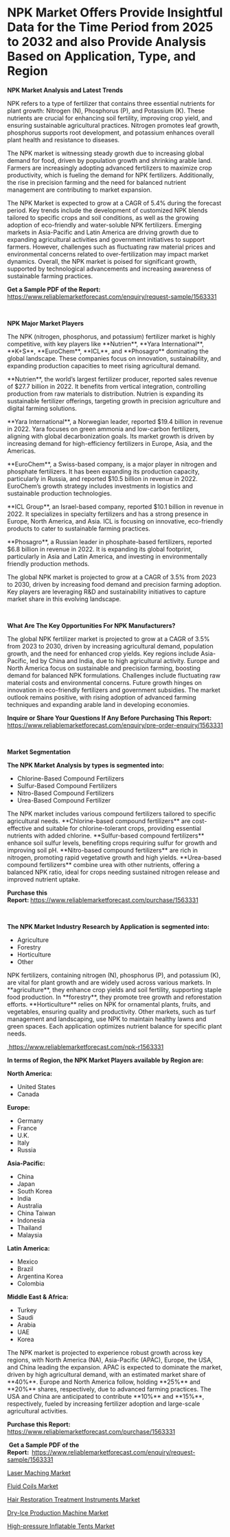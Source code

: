 <p><h1>NPK Market Offers Provide Insightful Data for the Time Period from 2025 to 2032 and also Provide Analysis Based on Application, Type, and Region</h1></p><p><strong>NPK Market Analysis and Latest Trends</strong></p>
<p><p>NPK refers to a type of fertilizer that contains three essential nutrients for plant growth: Nitrogen (N), Phosphorus (P), and Potassium (K). These nutrients are crucial for enhancing soil fertility, improving crop yield, and ensuring sustainable agricultural practices. Nitrogen promotes leaf growth, phosphorus supports root development, and potassium enhances overall plant health and resistance to diseases.</p><p>The NPK market is witnessing steady growth due to increasing global demand for food, driven by population growth and shrinking arable land. Farmers are increasingly adopting advanced fertilizers to maximize crop productivity, which is fueling the demand for NPK fertilizers. Additionally, the rise in precision farming and the need for balanced nutrient management are contributing to market expansion.</p><p>The NPK Market is expected to grow at a CAGR of 5.4% during the forecast period. Key trends include the development of customized NPK blends tailored to specific crops and soil conditions, as well as the growing adoption of eco-friendly and water-soluble NPK fertilizers. Emerging markets in Asia-Pacific and Latin America are driving growth due to expanding agricultural activities and government initiatives to support farmers. However, challenges such as fluctuating raw material prices and environmental concerns related to over-fertilization may impact market dynamics. Overall, the NPK market is poised for significant growth, supported by technological advancements and increasing awareness of sustainable farming practices.</p></p>
<p><strong>Get a Sample PDF of the Report:&nbsp;</strong> <a href="https://www.reliablemarketforecast.com/enquiry/request-sample/1563331?utm_campaign=1899&utm_medium=2&utm_source=Github&utm_content=ia&utm_term=25012025&utm_id=npk">https://www.reliablemarketforecast.com/enquiry/request-sample/1563331</a></p>
<p>&nbsp;</p>
<p><strong>NPK Major Market Players</strong></p>
<p><p>The NPK (nitrogen, phosphorus, and potassium) fertilizer market is highly competitive, with key players like **Nutrien**, **Yara International**, **K+S**, **EuroChem**, **ICL**, and **Phosagro** dominating the global landscape. These companies focus on innovation, sustainability, and expanding production capacities to meet rising agricultural demand.</p><p>**Nutrien**, the world’s largest fertilizer producer, reported sales revenue of $27.7 billion in 2022. It benefits from vertical integration, controlling production from raw materials to distribution. Nutrien is expanding its sustainable fertilizer offerings, targeting growth in precision agriculture and digital farming solutions.</p><p>**Yara International**, a Norwegian leader, reported $19.4 billion in revenue in 2022. Yara focuses on green ammonia and low-carbon fertilizers, aligning with global decarbonization goals. Its market growth is driven by increasing demand for high-efficiency fertilizers in Europe, Asia, and the Americas.</p><p>**EuroChem**, a Swiss-based company, is a major player in nitrogen and phosphate fertilizers. It has been expanding its production capacity, particularly in Russia, and reported $10.5 billion in revenue in 2022. EuroChem’s growth strategy includes investments in logistics and sustainable production technologies.</p><p>**ICL Group**, an Israel-based company, reported $10.1 billion in revenue in 2022. It specializes in specialty fertilizers and has a strong presence in Europe, North America, and Asia. ICL is focusing on innovative, eco-friendly products to cater to sustainable farming practices.</p><p>**Phosagro**, a Russian leader in phosphate-based fertilizers, reported $6.8 billion in revenue in 2022. It is expanding its global footprint, particularly in Asia and Latin America, and investing in environmentally friendly production methods.</p><p>The global NPK market is projected to grow at a CAGR of 3.5% from 2023 to 2030, driven by increasing food demand and precision farming adoption. Key players are leveraging R&D and sustainability initiatives to capture market share in this evolving landscape.</p></p>
<p>&nbsp;</p>
<p><strong>What Are The Key Opportunities For NPK Manufacturers?</strong></p>
<p><p>The global NPK fertilizer market is projected to grow at a CAGR of 3.5% from 2023 to 2030, driven by increasing agricultural demand, population growth, and the need for enhanced crop yields. Key regions include Asia-Pacific, led by China and India, due to high agricultural activity. Europe and North America focus on sustainable and precision farming, boosting demand for balanced NPK formulations. Challenges include fluctuating raw material costs and environmental concerns. Future growth hinges on innovation in eco-friendly fertilizers and government subsidies. The market outlook remains positive, with rising adoption of advanced farming techniques and expanding arable land in developing economies.</p></p>
<p><strong>Inquire or Share Your Questions If Any Before Purchasing This Report:</strong> <a href="https://www.reliablemarketforecast.com/enquiry/pre-order-enquiry/1563331?utm_campaign=1899&utm_medium=2&utm_source=Github&utm_content=ia&utm_term=25012025&utm_id=npk">https://www.reliablemarketforecast.com/enquiry/pre-order-enquiry/1563331</a></p>
<p>&nbsp;</p>
<p><strong>Market Segmentation</strong></p>
<p><strong>The NPK Market Analysis by types is segmented into:</strong></p>
<p><ul><li>Chlorine-Based Compound Fertilizers</li><li>Sulfur-Based Compound Fertilizers</li><li>Nitro-Based Compound Fertilizers</li><li>Urea-Based Compound Fertilizer</li></ul></p>
<p><p>The NPK market includes various compound fertilizers tailored to specific agricultural needs. **Chlorine-based compound fertilizers** are cost-effective and suitable for chlorine-tolerant crops, providing essential nutrients with added chlorine. **Sulfur-based compound fertilizers** enhance soil sulfur levels, benefiting crops requiring sulfur for growth and improving soil pH. **Nitro-based compound fertilizers** are rich in nitrogen, promoting rapid vegetative growth and high yields. **Urea-based compound fertilizers** combine urea with other nutrients, offering a balanced NPK ratio, ideal for crops needing sustained nitrogen release and improved nutrient uptake.</p></p>
<p><strong>Purchase this Report:&nbsp;</strong><a href="https://www.reliablemarketforecast.com/purchase/1563331?utm_campaign=1899&utm_medium=2&utm_source=Github&utm_content=ia&utm_term=25012025&utm_id=npk">https://www.reliablemarketforecast.com/purchase/1563331</a></p>
<p>&nbsp;</p>
<p><strong>The NPK Market Industry Research by Application is segmented into:</strong></p>
<p><ul><li>Agriculture</li><li>Forestry</li><li>Horticulture</li><li>Other</li></ul></p>
<p><p>NPK fertilizers, containing nitrogen (N), phosphorus (P), and potassium (K), are vital for plant growth and are widely used across various markets. In **agriculture**, they enhance crop yields and soil fertility, supporting staple food production. In **forestry**, they promote tree growth and reforestation efforts. **Horticulture** relies on NPK for ornamental plants, fruits, and vegetables, ensuring quality and productivity. Other markets, such as turf management and landscaping, use NPK to maintain healthy lawns and green spaces. Each application optimizes nutrient balance for specific plant needs.</p></p>
<p><a href="https://www.reliablemarketforecast.com/npk-r1563331?utm_campaign=1899&utm_medium=2&utm_source=Github&utm_content=ia&utm_term=25012025&utm_id=npk">&nbsp;https://www.reliablemarketforecast.com/npk-r1563331</a></p>
<p><strong>In terms of Region, the NPK Market Players available by Region are:</strong></p>
<p>
    <p> <strong> North America: </strong>
        <ul>
            <li>United States</li>
            <li>Canada</li>
        </ul>
        </p> 
    <p> <strong> Europe: </strong>
        <ul>
            <li>Germany</li>
            <li>France</li>
            <li>U.K.</li>
            <li>Italy</li>
            <li>Russia</li>
        </ul>
        </p> 
    <p> <strong> Asia-Pacific: </strong>
        <ul>
            <li>China</li>
            <li>Japan</li>
            <li>South Korea</li>
            <li>India</li>
            <li>Australia</li>
            <li>China Taiwan</li>
            <li>Indonesia</li>
            <li>Thailand</li>
            <li>Malaysia</li>
        </ul>
        </p> 
    <p> <strong> Latin America: </strong>
        <ul>
            <li>Mexico</li>
            <li>Brazil</li>
            <li>Argentina Korea</li>
            <li>Colombia</li>
        </ul>
        </p> 
    <p> <strong> Middle East & Africa: </strong>
        <ul>
            <li>Turkey</li>
            <li>Saudi</li>
            <li>Arabia</li>
            <li>UAE</li>
            <li>Korea</li>
        </ul>
    </p>
    </p>
<p><p>The NPK market is projected to experience robust growth across key regions, with North America (NA), Asia-Pacific (APAC), Europe, the USA, and China leading the expansion. APAC is expected to dominate the market, driven by high agricultural demand, with an estimated market share of **40%**. Europe and North America follow, holding **25%** and **20%** shares, respectively, due to advanced farming practices. The USA and China are anticipated to contribute **10%** and **15%**, respectively, fueled by increasing fertilizer adoption and large-scale agricultural activities.</p></p>
<p><strong>Purchase this Report: </strong><a href="https://www.reliablemarketforecast.com/purchase/1563331?utm_campaign=1899&utm_medium=2&utm_source=Github&utm_content=ia&utm_term=25012025&utm_id=npk">https://www.reliablemarketforecast.com/purchase/1563331</a></p>
<p>&nbsp;<strong>Get a Sample PDF of the Report:&nbsp;&nbsp;</strong><a href="https://www.reliablemarketforecast.com/enquiry/request-sample/1563331?utm_campaign=1899&utm_medium=2&utm_source=Github&utm_content=ia&utm_term=25012025&utm_id=npk">https://www.reliablemarketforecast.com/enquiry/request-sample/1563331</a></p>
<p><strong></strong></p>
<p><p><a href="https://www.linkedin.com/pulse/global-laser-maching-market-report-2025-2032-size-share-fuipc?utm_campaign=1899&utm_medium=2&utm_source=Github&utm_content=ia&utm_term=25012025&utm_id=npk">Laser Maching Market</a></p><p><a href="https://www.linkedin.com/pulse/market-expansion-insights-fluid-coils-projected-grow-n8nbc?utm_campaign=1899&utm_medium=2&utm_source=Github&utm_content=ia&utm_term=25012025&utm_id=npk">Fluid Coils Market</a></p><p><a href="https://www.linkedin.com/pulse/market-trends-growth-hair-restoration-treatment-instruments-himxc?utm_campaign=1899&utm_medium=2&utm_source=Github&utm_content=ia&utm_term=25012025&utm_id=npk">Hair Restoration Treatment Instruments Market</a></p><p><a href="https://www.linkedin.com/pulse/dry-ice-production-machine-market-taking-off-growth-factors-lexnf?utm_campaign=1899&utm_medium=2&utm_source=Github&utm_content=ia&utm_term=25012025&utm_id=npk">Dry-Ice Production Machine Market</a></p><p><a href="https://www.linkedin.com/pulse/global-high-pressure-inflatable-tents-market-analysis-2025-2032-ehvuf?utm_campaign=1899&utm_medium=2&utm_source=Github&utm_content=ia&utm_term=25012025&utm_id=npk">High-pressure Inflatable Tents Market</a></p></p>